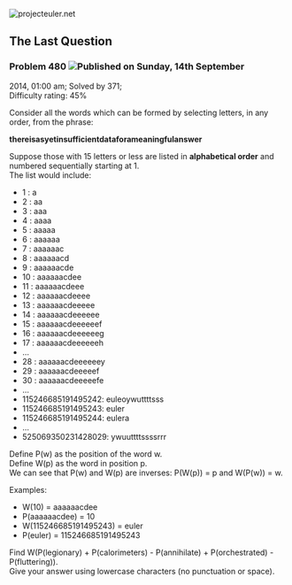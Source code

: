![projecteuler.net](images/print_page_logo.png)

## The Last Question

### Problem 480 ![](images/icon_info.png)Published on Sunday, 14th September
2014, 01:00 am; Solved by 371;  
Difficulty rating: 45%

Consider all the words which can be formed by selecting letters, in any order,
from the phrase:

**thereisasyetinsufficientdataforameaningfulanswer**

Suppose those with 15 letters or less are listed in **alphabetical order** and
numbered sequentially starting at 1.  
The list would include:

  * 1 : a
  * 2 : aa
  * 3 : aaa
  * 4 : aaaa
  * 5 : aaaaa
  * 6 : aaaaaa
  * 7 : aaaaaac
  * 8 : aaaaaacd
  * 9 : aaaaaacde
  * 10 : aaaaaacdee
  * 11 : aaaaaacdeee
  * 12 : aaaaaacdeeee
  * 13 : aaaaaacdeeeee
  * 14 : aaaaaacdeeeeee
  * 15 : aaaaaacdeeeeeef
  * 16 : aaaaaacdeeeeeeg
  * 17 : aaaaaacdeeeeeeh
  * ...
  * 28 : aaaaaacdeeeeeey
  * 29 : aaaaaacdeeeeef
  * 30 : aaaaaacdeeeeefe
  * ...
  * 115246685191495242: euleoywuttttsss
  * 115246685191495243: euler
  * 115246685191495244: eulera
  * ...
  * 525069350231428029: ywuuttttssssrrr

Define P(w) as the position of the word w.  
Define W(p) as the word in position p.  
We can see that P(w) and W(p) are inverses: P(W(p)) = p and W(P(w)) = w.

Examples:

  * W(10) = aaaaaacdee
  * P(aaaaaacdee) = 10
  * W(115246685191495243) = euler
  * P(euler) = 115246685191495243

Find W(P(legionary) + P(calorimeters) - P(annihilate) + P(orchestrated) -
P(fluttering)).  
Give your answer using lowercase characters (no punctuation or space).

  
  

